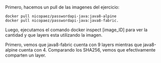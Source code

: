 Primero, hacemos un pull de las imagenes del ejercicio:
```
docker pull nicopaez/passwordapi-java:java8-alpine
docker pull nicopaez/passwordapi-java:java8-fabric.
```
Luego, ejecutamos el comando docker inspect [image_ID] para ver la cantidad y que layers esta utilizando la imagen.

Primero, vemos que java8-fabric cuenta con 9 layers mientras que java8-alpine cuenta con 4.
Comparando los SHA256, vemos que efectivamente comparten un layer. 

